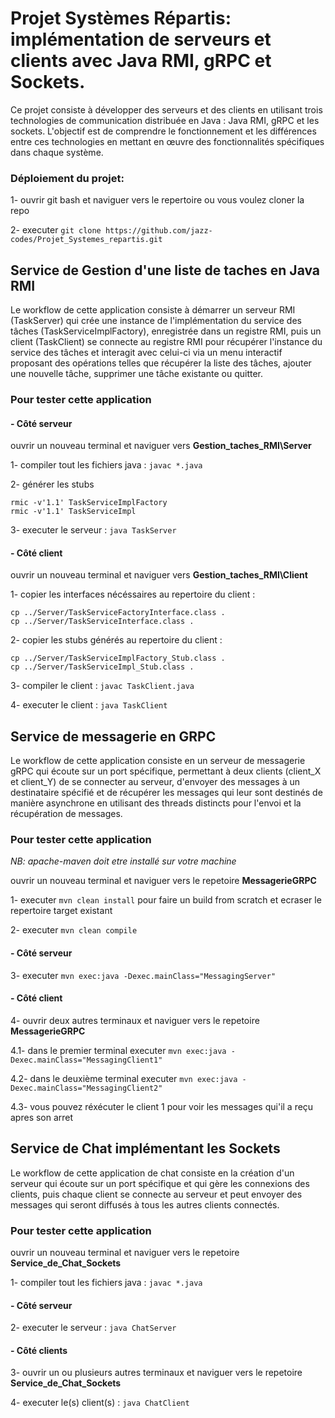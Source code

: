 # Projet Systèmes Répartis: implémentation de serveurs et clients avec Java RMI, gRPC et Sockets.
Ce projet consiste à développer des serveurs et des clients en utilisant trois technologies de communication distribuée en Java : Java RMI, gRPC et les sockets. L'objectif est de comprendre le fonctionnement et les différences entre ces technologies en mettant en œuvre des fonctionnalités spécifiques dans chaque système.

### Déploiement du projet:

1- ouvrir git bash et naviguer vers le repertoire ou vous voulez cloner la repo

2- executer `git clone https://github.com/jazz-codes/Projet_Systemes_repartis.git`

## Service de Gestion d'une liste de taches en Java RMI

Le workflow de cette application consiste à démarrer un serveur RMI (TaskServer) qui crée une instance de l'implémentation du service des tâches (TaskServiceImplFactory), enregistrée dans un registre RMI, puis un client (TaskClient) se connecte au registre RMI pour récupérer l'instance du service des tâches et interagit avec celui-ci via un menu interactif proposant des opérations telles que récupérer la liste des tâches, ajouter une nouvelle tâche, supprimer une tâche existante ou quitter.

### Pour tester cette application 

#### - Côté serveur

ouvrir un nouveau terminal et naviguer vers **Gestion_taches_RMI\Server**

1- compiler tout les fichiers java : `javac *.java`

2- générer les stubs

    rmic -v'1.1' TaskServiceImplFactory
    rmic -v'1.1' TaskServiceImpl
    
3- executer le serveur : `java TaskServer`

#### - Côté client

ouvrir un nouveau terminal et naviguer vers **Gestion_taches_RMI\Client**

1- copier les interfaces nécéssaires au repertoire du client :

    cp ../Server/TaskServiceFactoryInterface.class .
    cp ../Server/TaskServiceInterface.class .

2- copier les stubs générés au repertoire du client :

	cp ../Server/TaskServiceImplFactory_Stub.class .
	cp ../Server/TaskServiceImpl_Stub.class .

3- compiler le client : `javac TaskClient.java`

4- executer le client : `java TaskClient`


## Service de messagerie en GRPC

Le workflow de cette application consiste en un serveur de messagerie gRPC qui écoute sur un port spécifique, permettant à deux clients (client_X et client_Y) de se connecter au serveur, d'envoyer des messages à un destinataire spécifié et de récupérer les messages qui leur sont destinés de manière asynchrone en utilisant des threads distincts pour l'envoi et la récupération de messages.

### Pour tester cette application

_NB: apache-maven doit etre installé sur votre machine_



ouvrir un nouveau terminal et naviguer vers le repetoire **MessagerieGRPC**

1- executer `mvn clean install` pour faire un build from scratch et ecraser le repertoire target existant

2- executer `mvn clean compile`

#### - Côté serveur

3- executer  `mvn exec:java -Dexec.mainClass="MessagingServer"`

#### - Côté client

4- ouvrir deux autres terminaux et naviguer vers le repetoire **MessagerieGRPC**

4.1-  dans le premier terminal executer `mvn exec:java -Dexec.mainClass="MessagingClient1"` 

4.2-  dans le deuxième terminal executer `mvn exec:java -Dexec.mainClass="MessagingClient2"`

4.3- vous pouvez réxécuter le client 1 pour voir les messages qui'il a reçu apres son arret

## Service de Chat implémentant les Sockets

Le workflow de cette application de chat consiste en la création d'un serveur qui écoute sur un port spécifique et qui gère les connexions des clients, puis chaque client se connecte au serveur et peut envoyer des messages qui seront diffusés à tous les autres clients connectés.

### Pour tester cette application

ouvrir un nouveau terminal et naviguer vers le repetoire **Service_de_Chat_Sockets**

1- compiler tout les fichiers java : `javac *.java`
#### - Côté serveur

2- executer le serveur : `java ChatServer`

#### - Côté clients

3- ouvrir un ou plusieurs autres terminaux et naviguer vers le repetoire **Service_de_Chat_Sockets**

4- executer le(s) client(s) : `java ChatClient`




 







  
